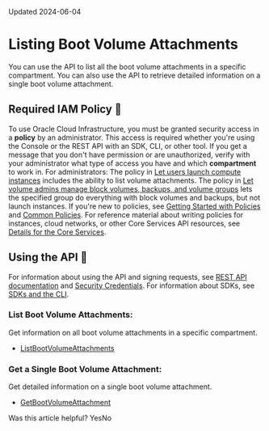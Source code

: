 Updated 2024-06-04
# Listing Boot Volume Attachments
You can use the API to list all the boot volume attachments in a specific compartment. You can also use the API to retrieve detailed information on a single boot volume attachment.
## Required IAM Policy 🔗 
To use Oracle Cloud Infrastructure, you must be granted security access in a **policy** by an administrator. This access is required whether you're using the Console or the REST API with an SDK, CLI, or other tool. If you get a message that you don't have permission or are unauthorized, verify with your administrator what type of access you have and which **compartment** to work in.
For administrators: The policy in [Let users launch compute instances](https://docs.oracle.com/iaas/Content/Identity/Concepts/commonpolicies.htm#launch-instances) includes the ability to list volume attachments. The policy in [Let volume admins manage block volumes, backups, and volume groups](https://docs.oracle.com/iaas/Content/Identity/Concepts/commonpolicies.htm#volume-admins-manage-volumes-and-backups) lets the specified group do everything with block volumes and backups, but not launch instances. 
If you're new to policies, see [Getting Started with Policies](https://docs.oracle.com/iaas/Content/Identity/Concepts/policygetstarted.htm) and [Common Policies](https://docs.oracle.com/iaas/Content/Identity/Concepts/commonpolicies.htm). For reference material about writing policies for instances, cloud networks, or other Core Services API resources, see [Details for the Core Services](https://docs.oracle.com/iaas/Content/Identity/policyreference/corepolicyreference.htm).
## Using the API 🔗 
For information about using the API and signing requests, see [REST API documentation](https://docs.oracle.com/iaas/Content/API/Concepts/usingapi.htm) and [Security Credentials](https://docs.oracle.com/iaas/Content/General/Concepts/credentials.htm). For information about SDKs, see [SDKs and the CLI](https://docs.oracle.com/iaas/Content/API/Concepts/sdks.htm).
### List Boot Volume Attachments:
Get information on all boot volume attachments in a specific compartment.
  * [ListBootVolumeAttachments](https://docs.oracle.com/iaas/api/#/en/iaas/latest/BootVolumeAttachment/ListBootVolumeAttachments)


### Get a Single Boot Volume Attachment:
Get detailed information on a single boot volume attachment.
  * [GetBootVolumeAttachment](https://docs.oracle.com/iaas/api/#/en/iaas/latest/BootVolumeAttachment/GetBootVolumeAttachment)


Was this article helpful?
YesNo

